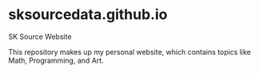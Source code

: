 # sksourcedata.github.io
SK Source Website

This repository makes up my personal website,
which contains topics like Math, Programming,
and Art.
